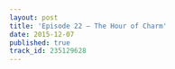 ```yaml
---
layout: post
title: 'Episode 22 – The Hour of Charm'
date: 2015-12-07
published: true
track_id: 235129628
---
```

<div class='list post-player' track='{{page.track_id}}'></div>